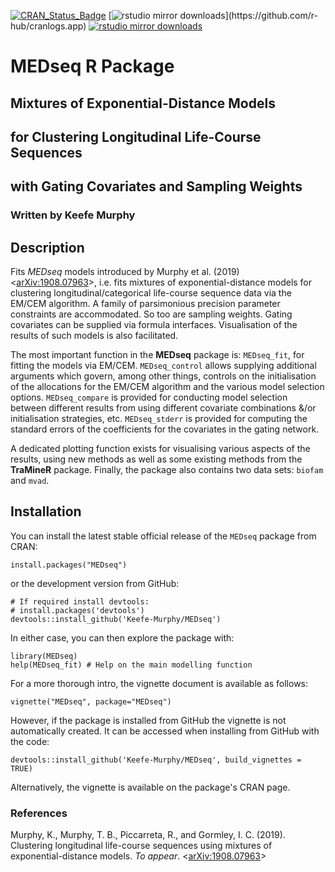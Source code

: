 [![CRAN_Status_Badge](https://www.r-pkg.org/badges/version/MEDseq)](https://cran.r-project.org/package=MEDseq)
[![rstudio mirror downloads](https://cranlogs.r-pkg.org/badges/MEDseq?)](https://github.com/r-hub/cranlogs.app)
[![rstudio mirror downloads](https://cranlogs.r-pkg.org/badges/grand-total/MEDseq?color=82b4e8)](https://github.com/r-hub/cranlogs.app)

# MEDseq R Package
## Mixtures of Exponential-Distance Models
## for Clustering Longitudinal Life-Course Sequences
## with Gating Covariates and Sampling Weights
### Written by Keefe Murphy
## Description

Fits _MEDseq_ models introduced by Murphy et al. (2019) <[arXiv:1908.07963](https://arxiv.org/abs/1908.07963)>, i.e. fits mixtures of exponential-distance models for clustering longitudinal/categorical life-course sequence data via the EM/CEM algorithm. A family of parsimonious precision parameter constraints are accommodated. So too are sampling weights. Gating covariates can be supplied via formula interfaces. Visualisation of the results of such models is also facilitated.

The most important function in the __MEDseq__ package is: `MEDseq_fit`, for fitting the models via EM/CEM. `MEDseq_control` allows supplying additional arguments which govern, among other things, controls on the initialisation of the allocations for the EM/CEM algorithm and the various model selection options. `MEDseq_compare` is provided for conducting model selection between different results from using different covariate combinations &/or initialisation strategies, etc. `MEDseq_stderr` is provided for computing the standard errors of the coefficients for the covariates in the gating network.

A dedicated plotting function exists for visualising various aspects of the results, using new methods as well as some existing methods from the __TraMineR__ package. Finally, the package also contains two data sets: `biofam` and `mvad`.

## Installation

You can install the latest stable official release of the `MEDseq` package from CRAN:

```
install.packages("MEDseq")
```

or the development version from GitHub:

```
# If required install devtools:  
# install.packages('devtools')  
devtools::install_github('Keefe-Murphy/MEDseq')
```

In either case, you can then explore the package with:

```
library(MEDseq)  
help(MEDseq_fit) # Help on the main modelling function
```

For a more thorough intro, the vignette document is available as follows:

```
vignette("MEDseq", package="MEDseq")
```

However, if the package is installed from GitHub the vignette is not automatically created. It can be accessed when installing from GitHub with the code:

```
devtools::install_github('Keefe-Murphy/MEDseq', build_vignettes = TRUE)
```

Alternatively, the vignette is available on the package's CRAN page.

### References
Murphy, K., Murphy, T. B., Piccarreta, R., and Gormley, I. C. (2019). Clustering longitudinal life-course sequences using mixtures of exponential-distance models. _To appear_. <[arXiv:1908.07963](https://arxiv.org/abs/1908.07963)>